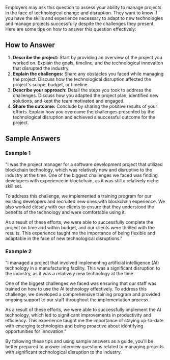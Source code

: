 
Employers may ask this question to assess your ability to manage projects in the face of technological change and disruption. They want to know if you have the skills and experience necessary to adapt to new technologies and manage projects successfully despite the challenges they present. Here are some tips on how to answer this question effectively:

How to Answer
-------------

1. **Describe the project:** Start by providing an overview of the project you worked on. Explain the goals, timeline, and the technological innovation that disrupted the industry.
2. **Explain the challenges:** Share any obstacles you faced while managing the project. Discuss how the technological disruption affected the project's scope, budget, or timeline.
3. **Describe your approach:** Detail the steps you took to address the challenges. Discuss how you adapted the project plan, identified new solutions, and kept the team motivated and engaged.
4. **Share the outcome:** Conclude by sharing the positive results of your efforts. Explain how you overcame the challenges presented by the technological disruption and achieved a successful outcome for the project.

Sample Answers
--------------

### Example 1

"I was the project manager for a software development project that utilized blockchain technology, which was relatively new and disruptive to the industry at the time. One of the biggest challenges we faced was finding developers with experience in blockchain, as it was still a relatively niche skill set.

To address this challenge, we implemented a training program for our existing developers and recruited new ones with blockchain experience. We also worked closely with our clients to ensure that they understood the benefits of the technology and were comfortable using it.

As a result of these efforts, we were able to successfully complete the project on time and within budget, and our clients were thrilled with the results. This experience taught me the importance of being flexible and adaptable in the face of new technological disruptions."

### Example 2

"I managed a project that involved implementing artificial intelligence (AI) technology in a manufacturing facility. This was a significant disruption to the industry, as it was a relatively new technology at the time.

One of the biggest challenges we faced was ensuring that our staff was trained on how to use the AI technology effectively. To address this challenge, we developed a comprehensive training program and provided ongoing support to our staff throughout the implementation process.

As a result of these efforts, we were able to successfully implement the AI technology, which led to significant improvements in productivity and efficiency. This experience taught me the importance of staying up-to-date with emerging technologies and being proactive about identifying opportunities for innovation."

By following these tips and using sample answers as a guide, you'll be better prepared to answer interview questions related to managing projects with significant technological disruption to the industry.

